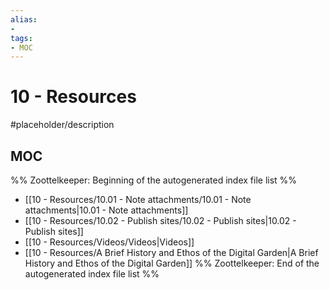 ```yaml
---
alias:
- 
tags:
- MOC
---
```


# 10 - Resources

#placeholder/description 

## MOC

%% Zoottelkeeper: Beginning of the autogenerated index file list  %%
- [[10 - Resources/10.01 - Note attachments/10.01 - Note attachments|10.01 - Note attachments]]
- [[10 - Resources/10.02 - Publish sites/10.02 - Publish sites|10.02 - Publish sites]]
- [[10 - Resources/Videos/Videos|Videos]]
- [[10 - Resources/A Brief History and Ethos of the Digital Garden|A Brief History and Ethos of the Digital Garden]]
%% Zoottelkeeper: End of the autogenerated index file list  %%